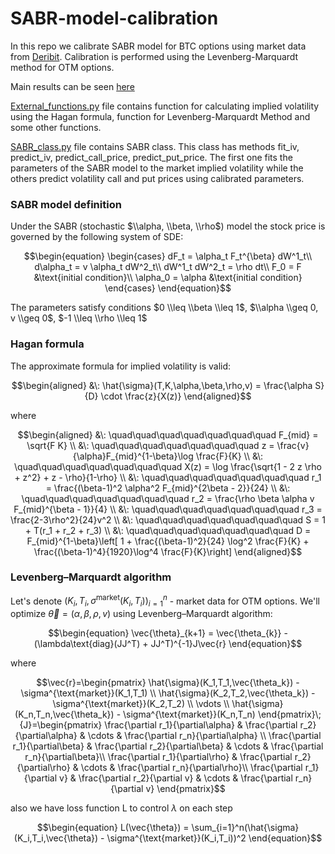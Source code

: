 # SABR-model-calibration
In this repo we calibrate SABR model for BTC options using market data from [Deribit](https://www.deribit.com/). 
Calibration is performed using the Levenberg-Marquardt method for OTM options.

Main results can be seen [here](https://github.com/AgafonovGrigory/SABR-model-calibration/blob/main/SABR_calibration.ipynb)

[External_functions.py](https://github.com/AgafonovGrigory/SABR-model-calibration/blob/main/external_functions.py) file contains function for calculating 
implied volatility using the Hagan formula, function for Levenberg-Marquardt Method and some other functions. 

[SABR_class.py](https://github.com/AgafonovGrigory/SABR-model-calibration/blob/main/SABR_class.py) file contains SABR class. This class has methods fit_iv, predict_iv, predict_call_price, predict_put_price. The first one fits the parameters of the SABR model to the market implied volatility while the others predict volatility call and put prices using calibrated parameters.

### SABR model definition
Under the SABR (stochastic $\\alpha, \\beta, \\rho$) model the stock price is governed by the following system of SDE:
```math
\begin{equation}
 \begin{cases}
   dF_t = \alpha_t F_t^{\beta} dW^1_t\\
   d\alpha_t = v \alpha_t dW^2_t\\
   dW^1_t dW^2_t = \rho dt\\
   F_0 = F &\text{initial condition}\\
   \alpha_0 = \alpha &\text{initial condition}
 \end{cases}
\end{equation}
```
The parameters satisfy conditions $0 \\leq \\beta \\leq 1$, $\\alpha \\geq 0, v \\geq 0$, $-1 \\leq \\rho \\leq 1$

### Hagan formula
The approximate formula for implied volatility is valid:
```math
\begin{aligned}
  &\: \hat{\sigma}(T,K,\alpha,\beta,\rho,v) = \frac{\alpha S}{D} \cdot \frac{z}{X(z)}
\end{aligned}
```
where 
```math
\begin{aligned}
 &\: \quad\quad\quad\quad\quad\quad\quad F_{mid} = \sqrt{F K} \\
 &\: \quad\quad\quad\quad\quad\quad\quad z = \frac{v}{\alpha}F_{mid}^{1-\beta}\log \frac{F}{K} \\
 &\: \quad\quad\quad\quad\quad\quad\quad X(z) = \log \frac{\sqrt{1 - 2 z \rho + z^2} + z - \rho}{1-\rho} \\
 &\: \quad\quad\quad\quad\quad\quad\quad r_1 = \frac{(\beta-1)^2 \alpha^2 F_{mid}^{2\beta - 2}}{24} \\
 &\: \quad\quad\quad\quad\quad\quad\quad r_2 = \frac{\rho \beta \alpha v F_{mid}^{\beta - 1}}{4} \\
 &\: \quad\quad\quad\quad\quad\quad\quad r_3 = \frac{2-3\rho^2}{24}v^2 \\
 &\: \quad\quad\quad\quad\quad\quad\quad S = 1 + T(r_1 + r_2 + r_3) \\
 &\: \quad\quad\quad\quad\quad\quad\quad D = F_{mid}^{1-\beta}\left[ 1 + \frac{(\beta-1)^2}{24} \log^2 \frac{F}{K} + \frac{(\beta-1)^4}{1920}\log^4 \frac{F}{K}\right]
\end{aligned}
```
### Levenberg–Marquardt algorithm
Let's denote $\left(K_i,T_i,\sigma^{\text{market}}(K_i,T_i)\right)_{i=1}^n$ - market data for OTM options. We'll optimize $\vec{\theta} = (\alpha,\beta,\rho,v)$ using Levenberg–Marquardt algorithm:
```math
\begin{equation}
     \vec{\theta}_{k+1} = \vec{\theta_{k}} - (\lambda\text{diag}(JJ^T) + JJ^T)^{-1}J\vec{r}
\end{equation}
```
where
```math
\vec{r}=\begin{pmatrix} \hat{\sigma}(K_1,T_1,\vec{\theta_k}) - \sigma^{\text{market}}(K_1,T_1) \\ \hat{\sigma}(K_2,T_2,\vec{\theta_k}) - \sigma^{\text{market}}(K_2,T_2)  \\ \vdots \\ \hat{\sigma}(K_n,T_n,\vec{\theta_k}) - \sigma^{\text{market}}(K_n,T_n)  \end{pmatrix}\;
 {J}=\begin{pmatrix}
\frac{\partial r_1}{\partial\alpha} & \frac{\partial r_2}{\partial\alpha} & \cdots & \frac{\partial r_n}{\partial\alpha} \\
\frac{\partial r_1}{\partial\beta} & \frac{\partial r_2}{\partial\beta} & \cdots & \frac{\partial r_n}{\partial\beta}\\
\frac{\partial r_1}{\partial\rho} & \frac{\partial r_2}{\partial\rho} & \cdots & \frac{\partial r_n}{\partial\rho}\\
\frac{\partial r_1}{\partial v} & \frac{\partial r_2}{\partial v} & \cdots & \frac{\partial r_n}{\partial v}
\end{pmatrix}
```
also we have loss function L to control $\lambda$ on each step
```math
\begin{equation}
   L(\vec{\theta})  = \sum_{i=1}^n(\hat{\sigma}(K_i,T_i,\vec{\theta}) - \sigma^{\text{market}}(K_i,T_i))^2
\end{equation}
```
